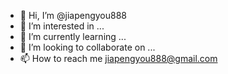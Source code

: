 - 👋 Hi, I’m @jiapengyou888
- 👀 I’m interested in ...
- 🌱 I’m currently learning ...
- 💞️ I’m looking to collaborate on ...
- 📫 How to reach me jiapengyou888@gmail.com

<!---
jiapengyou888/jiapengyou888 is a ✨ special ✨ repository because its `README.md` (this file) appears on your GitHub profile.
You can click the Preview link to take a look at your changes.
--->
